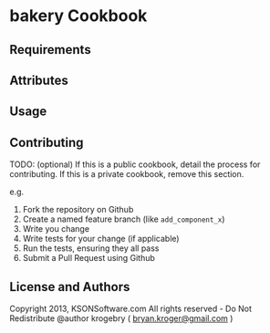 bakery Cookbook
===============

Requirements
------------

Attributes
----------

Usage
-----

Contributing
------------
TODO: (optional) If this is a public cookbook, detail the process for contributing. If this is a private cookbook, remove this section.

e.g.
1. Fork the repository on Github
2. Create a named feature branch (like `add_component_x`)
3. Write you change
4. Write tests for your change (if applicable)
5. Run the tests, ensuring they all pass
6. Submit a Pull Request using Github

License and Authors
-------------------
Copyright 2013, KSONSoftware.com
All rights reserved - Do Not Redistribute
@author krogebry ( bryan.kroger@gmail.com )

